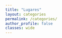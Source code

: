 ```yaml
---
title: "Lugares"
layout: categories
permalink: /categories/
author_profile: false
classes: wide
---
```

